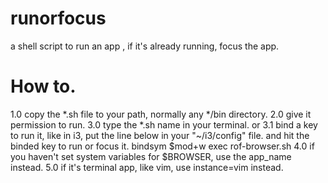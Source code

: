 # runorfocus
a shell script to run an app , if it's already running, focus the app.
# How to.
1.0 copy the *.sh file to your path, normally any */bin directory.
2.0 give it permission to run.
3.0 type the *.sh name in your terminal. or
3.1 bind a key to run it, like in i3, put the line below in your "~/i3/config" file. and hit the binded key to run or focus it.
  bindsym $mod+w              exec rof-browser.sh
4.0 if you haven't set system variables for $BROWSER, use the app_name instead.
5.0 if it's terminal app, like vim, use instance=vim instead.
